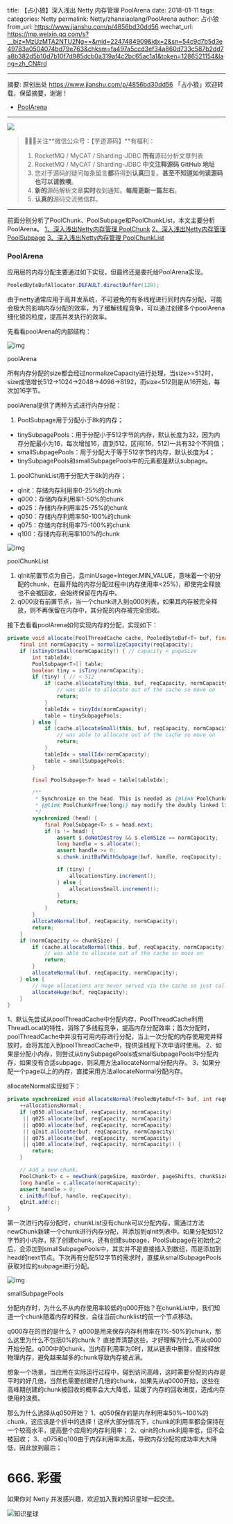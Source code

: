 title: 【占小狼】深入浅出 Netty 内存管理 PoolArena
date: 2018-01-11
tags:
categories: Netty
permalink: Netty/zhanxiaolang/PoolArena
author: 占小狼
from_url: https://www.jianshu.com/p/4856bd30dd56
wechat_url: https://mp.weixin.qq.com/s?__biz=MzUzMTA2NTU2Ng==&mid=2247484909&idx=2&sn=54c9d7b5d3e49783a0504074bd79e763&chksm=fa497a5ccd3ef34a860d733c587b2dd7a8b382d5b10d7b10f7d985dcb0a319af4c2bc65ac1a1&token=1286521154&lang=zh_CN#rd

-------

摘要: 原创出处 https://www.jianshu.com/p/4856bd30dd56 「占小狼」欢迎转载，保留摘要，谢谢！

- [PoolArena](http://www.iocoder.cn/Netty/zhanxiaolang/PoolArena/)

-------

![](http://www.iocoder.cn/images/common/wechat_mp_2017_07_31.jpg)

> 🙂🙂🙂关注**微信公众号：【芋道源码】**有福利：
> 1. RocketMQ / MyCAT / Sharding-JDBC **所有**源码分析文章列表
> 2. RocketMQ / MyCAT / Sharding-JDBC **中文注释源码 GitHub 地址**
> 3. 您对于源码的疑问每条留言**都**将得到**认真**回复。**甚至不知道如何读源码也可以请教噢**。
> 4. **新的**源码解析文章**实时**收到通知。**每周更新一篇左右**。
> 5. **认真的**源码交流微信群。

-------

前面分别分析了PoolChunk、PoolSubpage和PoolChunkList，本文主要分析PoolArena。
[1、深入浅出Netty内存管理 PoolChunk](https://www.jianshu.com/p/c4bd37a3555b)
[2、深入浅出Netty内存管理 PoolSubpage](https://www.jianshu.com/p/d91060311437)
[3、深入浅出Netty内存管理 PoolChunkList](https://www.jianshu.com/p/a1debfe4ff02)

### PoolArena

应用层的内存分配主要通过如下实现，但最终还是委托给PoolArena实现。

```Java
PooledByteBufAllocator.DEFAULT.directBuffer(128);
```

由于netty通常应用于高并发系统，不可避免的有多线程进行同时内存分配，可能会极大的影响内存分配的效率，为了缓解线程竞争，可以通过创建多个poolArena细化锁的粒度，提高并发执行的效率。

先看看poolArena的内部结构：

![img](http://upload-images.jianshu.io/upload_images/2184951-c4d3a846c6051aed.png)

poolArena

所有内存分配的size都会经过normalizeCapacity进行处理，当size>=512时，size成倍增长512->1024->2048->4096->8192，而size<512则是从16开始，每次加16字节。

poolArena提供了两种方式进行内存分配：

1. PoolSubpage用于分配小于8k的内存；

- tinySubpagePools：用于分配小于512字节的内存，默认长度为32，因为内存分配最小为16，每次增加16，直到512，区间[16，512)一共有32个不同值；
- smallSubpagePools：用于分配大于等于512字节的内存，默认长度为4；
- tinySubpagePools和smallSubpagePools中的元素都是默认subpage。

1. poolChunkList用于分配大于8k的内存；

- qInit：存储内存利用率0-25%的chunk
- q000：存储内存利用率1-50%的chunk
- q025：存储内存利用率25-75%的chunk
- q050：存储内存利用率50-100%的chunk
- q075：存储内存利用率75-100%的chunk
- q100：存储内存利用率100%的chunk

![img](http://upload-images.jianshu.io/upload_images/2184951-d854b1697ada013d.png)

poolChunkList

1. qInit前置节点为自己，且minUsage=Integer.MIN_VALUE，意味着一个初分配的chunk，在最开始的内存分配过程中(内存使用率<25%)，即使完全释放也不会被回收，会始终保留在内存中。
2. q000没有前置节点，当一个chunk进入到q000列表，如果其内存被完全释放，则不再保留在内存中，其分配的内存被完全回收。

接下去看看poolArena如何实现内存的分配，实现如下：

```Java
private void allocate(PoolThreadCache cache, PooledByteBuf<T> buf, final int reqCapacity) {
    final int normCapacity = normalizeCapacity(reqCapacity);
    if (isTinyOrSmall(normCapacity)) { // capacity < pageSize
        int tableIdx;
        PoolSubpage<T>[] table;
        boolean tiny = isTiny(normCapacity);
        if (tiny) { // < 512
            if (cache.allocateTiny(this, buf, reqCapacity, normCapacity)) {
                // was able to allocate out of the cache so move on
                return;
            }
            tableIdx = tinyIdx(normCapacity);
            table = tinySubpagePools;
        } else {
            if (cache.allocateSmall(this, buf, reqCapacity, normCapacity)) {
                // was able to allocate out of the cache so move on
                return;
            }
            tableIdx = smallIdx(normCapacity);
            table = smallSubpagePools;
        }

        final PoolSubpage<T> head = table[tableIdx];

        /**
         * Synchronize on the head. This is needed as {@link PoolChunk#allocateSubpage(int)} and
         * {@link PoolChunk#free(long)} may modify the doubly linked list as well.
         */
        synchronized (head) {
            final PoolSubpage<T> s = head.next;
            if (s != head) {
                assert s.doNotDestroy && s.elemSize == normCapacity;
                long handle = s.allocate();
                assert handle >= 0;
                s.chunk.initBufWithSubpage(buf, handle, reqCapacity);

                if (tiny) {
                    allocationsTiny.increment();
                } else {
                    allocationsSmall.increment();
                }
                return;
            }
        }
        allocateNormal(buf, reqCapacity, normCapacity);
        return;
    }
    if (normCapacity <= chunkSize) {
        if (cache.allocateNormal(this, buf, reqCapacity, normCapacity)) {
            // was able to allocate out of the cache so move on
            return;
        }
        allocateNormal(buf, reqCapacity, normCapacity);
    } else {
        // Huge allocations are never served via the cache so just call allocateHuge
        allocateHuge(buf, reqCapacity);
    }
}
```

1、默认先尝试从poolThreadCache中分配内存，PoolThreadCache利用ThreadLocal的特性，消除了多线程竞争，提高内存分配效率；首次分配时，poolThreadCache中并没有可用内存进行分配，当上一次分配的内存使用完并释放时，会将其加入到poolThreadCache中，提供该线程下次申请时使用。
2、如果是分配小内存，则尝试从tinySubpagePools或smallSubpagePools中分配内存，如果没有合适subpage，则采用方法allocateNormal分配内存。
3、如果分配一个page以上的内存，直接采用方法allocateNormal分配内存。

allocateNormal实现如下：

```Java
private synchronized void allocateNormal(PooledByteBuf<T> buf, int reqCapacity, int normCapacity) {
    ++allocationsNormal;
    if (q050.allocate(buf, reqCapacity, normCapacity)
     || q025.allocate(buf, reqCapacity, normCapacity)
     || q000.allocate(buf, reqCapacity, normCapacity)
     || qInit.allocate(buf, reqCapacity, normCapacity)
     || q075.allocate(buf, reqCapacity, normCapacity)
     || q100.allocate(buf, reqCapacity, normCapacity)) {
        return;
    }

    // Add a new chunk.
    PoolChunk<T> c = newChunk(pageSize, maxOrder, pageShifts, chunkSize);
    long handle = c.allocate(normCapacity);
    assert handle > 0;
    c.initBuf(buf, handle, reqCapacity);
    qInit.add(c);
}
```

第一次进行内存分配时，chunkList没有chunk可以分配内存，需通过方法newChunk新建一个chunk进行内存分配，并添加到qInit列表中。如果分配如512字节的小内存，除了创建chunk，还有创建subpage，PoolSubpage在初始化之后，会添加到smallSubpagePools中，其实并不是直接插入到数组，而是添加到head的next节点。下次再有分配512字节的需求时，直接从smallSubpagePools获取对应的subpage进行分配。

![img](http://upload-images.jianshu.io/upload_images/2184951-0a64f27f9ec8aca6.png)

smallSubpagePools

分配内存时，为什么不从内存使用率较低的q000开始？在chunkList中，我们知道一个chunk随着内存的释放，会往当前chunklist的前一个节点移动。

q000存在的目的是什么？
q000是用来保存内存利用率在1%-50%的chunk，那么这里为什么不包括0%的chunk？
直接弄清楚这些，才好理解为什么不从q000开始分配。q000中的chunk，当内存利用率为0时，就从链表中删除，直接释放物理内存，避免越来越多的chunk导致内存被占满。

想象一个场景，当应用在实际运行过程中，碰到访问高峰，这时需要分配的内存是平时的好几倍，当然也需要创建好几倍的chunk，如果先从q0000开始，这些在高峰期创建的chunk被回收的概率会大大降低，延缓了内存的回收进度，造成内存使用的浪费。

那么为什么选择从q050开始？
1、q050保存的是内存利用率50%~100%的chunk，这应该是个折中的选择！这样大部分情况下，chunk的利用率都会保持在一个较高水平，提高整个应用的内存利用率；
2、qinit的chunk利用率低，但不会被回收；
3、q075和q100由于内存利用率太高，导致内存分配的成功率大大降低，因此放到最后；

# 666. 彩蛋

如果你对 Netty 并发感兴趣，欢迎加入我的知识星球一起交流。

![知识星球](http://www.iocoder.cn/images/Architecture/2017_12_29/01.png)